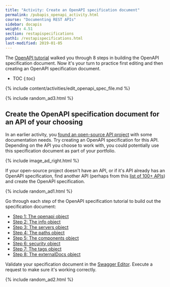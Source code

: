 ```yaml
---
title: "Activity: Create an OpenAPI specification document"
permalink: /pubapis_openapi_activity.html
course: "Documenting REST APIs"
sidebar: docapis
weight: 4.51
section: restapispecifications
path1: /restapispecifications.html
last-modified: 2019-01-05
---
```


The [OpenAPI tutorial](pubapis_openapi_tutorial_overview.html) walked you through 8 steps in building the OpenAPI specification document. Now it's your turn to practice first editing and then creating an OpenAPI specification document.

* TOC
{:toc}

{% include content/activities/edit_openapi_spec_file.md %}

{% include random_ad3.html %}

## Create the OpenAPI specification document for an API of your choosing

In an earlier activity, you [found an open-source API project](docapis_find_open_source_project.html) with some documentation needs. Try creating an OpenAPI specification for this API. Depending on the API you choose to work with, you could potentially use this specification document as part of your portfolio.

{% include image_ad_right.html %}

If your open-source project doesn't have an API, or if it's API already has an OpenAPI specification, find another API (perhaps from this [list of 100+ APIs](pubapis_apilist.html)) and create the OpenAPI specification.

{% include random_ad1.html %}

Go through each step of the OpenAPI specification tutorial to build out the specification document:

* [Step 1: The openapi object](pubapis_openapi_step1_openapi_object.html)
* [Step 2: The info object](pubapis_openapi_step2_info_object.html)
* [Step 3: The servers object](pubapis_openapi_step3_servers_object.html)
* [Step 4: The paths object](pubapis_openapi_step4_paths_object.html)
* [Step 5: The components object](pubapis_openapi_step5_components_object.html)
* [Step 6: security object](pubapis_openapi_step6_security_object.html)
* [Step 7: The tags object](pubapis_openapi_step7_tags_object.html)
* [Step 8: The externalDocs object](pubapis_openapi_step8_externaldocs_object.html)

Validate your specification document in the [Swagger Editor](https://swagger.io/swagger-editor/). Execute a request to make sure it's working correctly.

{% include random_ad2.html %}
